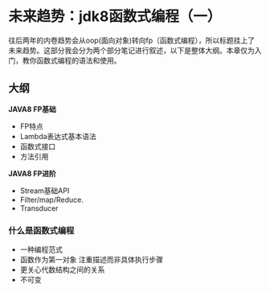 # 未来趋势：jdk8函数式编程（一）

​	往后两年的内卷趋势会从oop(面向对象)转向fp（函数式编程），所以标题挂上了未来趋势。这部分我会分为两个部分笔记进行叙述，以下是整体大纲。本章仅为入门，教你函数式编程的语法和使用。

## 大纲

**JAVA8 FP基础**

* FP特点
* Lambda表达式基本语法
* 函数式接口
* 方法引用

**JAVA8 FP进阶**

*  Stream基础API
* Filter/map/Reduce.
* Transducer



### 什么是函数式编程
*  一种编程范式
* 函数作为第一对象
  注重描述而非具体执行步骤
* 更关心代数结构之间的关系
* 不可变
